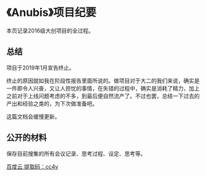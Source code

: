 # 《Anubis》项目纪要

本页记录2016级大创项目的全过程。

## 总结

项目于2019年1月宣告终止。

终止的原因就如我在阶段性报告里面所说的。做项目对于大二的我们来说，确实是一件即令人兴奋，又让人担忧的事情，在失错的过程中，确实是消耗了精力，加上之前对于上线问题考虑的不多，到最后便自然流产了。不过也罢，总结一下过去的产出和经验之类的，为下次做准备吧。

这篇文档会缓慢更新。

## 公开的材料

保存目前搜集的所有会议记录、思考过程、设定、思考等。

[百度云 提取码：cc4v](https://pan.baidu.com/s/1BSQ22JfAAbG8tNuyB1Nwgw)